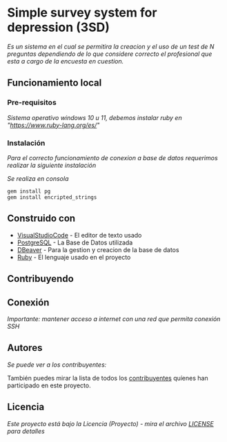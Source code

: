 # Simple survey system for depression (3SD)

_Es un sistema en el cual se permitira la creacion y el uso de un test de N preguntas dependiendo de lo que considere correcto el profesional que esta a cargo de la encuesta en cuestion._

## Funcionamiento local

### Pre-requisitos

_Sistema operativo windows 10 u 11, debemos instalar ruby en "https://www.ruby-lang.org/es/"_

### Instalación

_Para el correcto funcionamiento de conexion a base de datos requerimos realizar la siguiente instalación_

_Se realiza en consola_

```
gem install pg
gem install encripted_strings
```

## Construido con

* [VisualStudioCode](https://code.visualstudio.com/download) - El editor de texto usado
* [PostgreSQL](https://www.postgresql.org/download/) - La Base de Datos utilizada
* [DBeaver](https://dbeaver.io/download/) - Para la gestion y creacion de la base de datos
* [Ruby](https://www.ruby-lang.org/es/downloads/) - El lenguaje usado en el proyecto
## Contribuyendo

## Conexión

_Importante: mantener acceso a internet con una red que permita conexión SSH_

## Autores

_Se puede ver a los contribuyentes:_

También puedes mirar la lista de todos los [contribuyentes](https://github.com/elpolloconmayo/Taller1/graphs/contributors) quíenes han participado en este proyecto. 

## Licencia

_Este proyecto está bajo la Licencia (Proyecto) - mira el archivo [LICENSE](LICENSE) para detalles_
